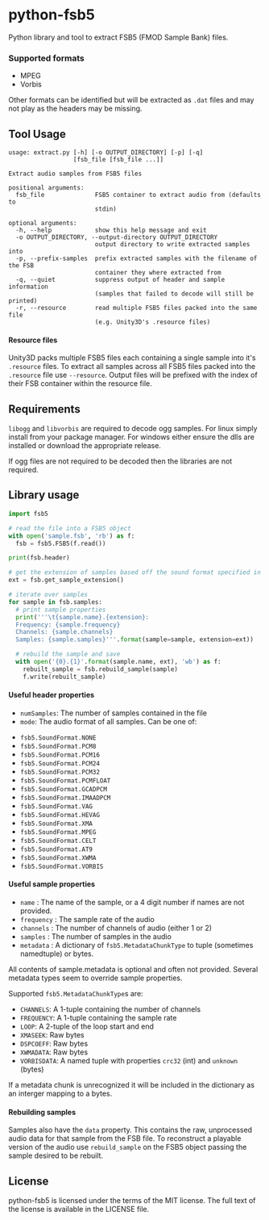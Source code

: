 # python-fsb5
Python library and tool to extract FSB5 (FMOD Sample Bank) files.

### Supported formats

- MPEG
- Vorbis

Other formats can be identified but will be extracted as `.dat` files and may not play as the headers may be missing.

## Tool Usage

```
usage: extract.py [-h] [-o OUTPUT_DIRECTORY] [-p] [-q]
                  [fsb_file [fsb_file ...]]

Extract audio samples from FSB5 files

positional arguments:
  fsb_file              FSB5 container to extract audio from (defaults to
                        stdin)

optional arguments:
  -h, --help            show this help message and exit
  -o OUTPUT_DIRECTORY, --output-directory OUTPUT_DIRECTORY
                        output directory to write extracted samples into
  -p, --prefix-samples  prefix extracted samples with the filename of the FSB
                        container they where extracted from
  -q, --quiet           suppress output of header and sample information
                        (samples that failed to decode will still be printed)
  -r, --resource        read multiple FSB5 files packed into the same file
                        (e.g. Unity3D's .resource files)
 ```

#### Resource files
Unity3D packs multiple FSB5 files each containing a single sample into it's `.resource` files.
To extract all samples across all FSB5 files packed into the `.resource` file use `--resource`.
Output files will be prefixed with the index of their FSB container within the resource file.

## Requirements

`libogg` and `libvorbis` are required to decode ogg samples. For linux simply install from your package manager. For windows either ensure the dlls are installed or download the appropriate release.

If ogg files are not required to be decoded then the libraries are not required.

## Library usage

```python
import fsb5

# read the file into a FSB5 object
with open('sample.fsb', 'rb') as f:
  fsb = fsb5.FSB5(f.read())

print(fsb.header)

# get the extension of samples based off the sound format specified in the header
ext = fsb.get_sample_extension()

# iterate over samples
for sample in fsb.samples:
  # print sample properties
  print('''\t{sample.name}.{extension}:
  Frequency: {sample.frequency}
  Channels: {sample.channels}
  Samples: {sample.samples}'''.format(sample=sample, extension=ext))

  # rebuild the sample and save
  with open('{0}.{1}'.format(sample.name, ext), 'wb') as f:
    rebuilt_sample = fsb.rebuild_sample(sample)
    f.write(rebuilt_sample)
```

#### Useful header properties

- `numSamples`: The number of samples contained in the file
- `mode`: The audio format of all samples. Can be one of:
 * `fsb5.SoundFormat.NONE`
 * `fsb5.SoundFormat.PCM8`
 * `fsb5.SoundFormat.PCM16`
 * `fsb5.SoundFormat.PCM24`
 * `fsb5.SoundFormat.PCM32`
 * `fsb5.SoundFormat.PCMFLOAT`
 * `fsb5.SoundFormat.GCADPCM`
 * `fsb5.SoundFormat.IMAADPCM`
 * `fsb5.SoundFormat.VAG`
 * `fsb5.SoundFormat.HEVAG`
 * `fsb5.SoundFormat.XMA`
 * `fsb5.SoundFormat.MPEG`
 * `fsb5.SoundFormat.CELT`
 * `fsb5.SoundFormat.AT9`
 * `fsb5.SoundFormat.XWMA`
 * `fsb5.SoundFormat.VORBIS`


#### Useful sample properties

- `name` : The name of the sample, or a 4 digit number if names are not provided.
- `frequency` : The sample rate of the audio
- `channels` : The number of channels of audio (either 1 or 2)
- `samples` : The number of samples in the audio
- `metadata` : A dictionary of `fsb5.MetadataChunkType` to tuple (sometimes namedtuple) or bytes.

All contents of sample.metadata is optional and often not provided. Several metadata types seem to override sample properties.

Supported `fsb5.MetadataChunkType`s are:
 * `CHANNELS`: A 1-tuple containing the number of channels
 * `FREQUENCY`: A 1-tuple containing the sample rate
 * `LOOP`: A 2-tuple of the loop start and end
 * `XMASEEK`: Raw bytes
 * `DSPCOEFF`: Raw bytes
 * `XWMADATA`: Raw bytes
 * `VORBISDATA`: A named tuple with properties `crc32` (int) and `unknown` (bytes)

If a metadata chunk is unrecognized it will be included in the dictionary as an interger mapping to a bytes.

#### Rebuilding samples

Samples also have the `data` property.
This contains the raw, unprocessed audio data for that sample from the FSB file.
To reconstruct a playable version of the audio use `rebuild_sample` on the FSB5 object passing the sample desired to be rebuilt.


## License

python-fsb5 is licensed under the terms of the MIT license.
The full text of the license is available in the LICENSE file.
